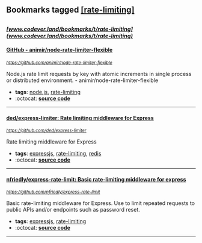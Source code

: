 ## Bookmarks tagged [[rate-limiting]](https://www.codever.land/search?q=[rate-limiting])

_<sup><sup>[www.codever.land/bookmarks/t/rate-limiting](www.codever.land/bookmarks/t/rate-limiting)</sup></sup>_
---
#### [GitHub - animir/node-rate-limiter-flexible](https://github.com/animir/node-rate-limiter-flexible)
_<sup>https://github.com/animir/node-rate-limiter-flexible</sup>_

Node.js rate limit requests by key with atomic increments in single process or distributed environment. - animir/node-rate-limiter-flexible
* **tags**: [node.js](../tagged/node.js.md), [rate-limiting](../tagged/rate-limiting.md)
* :octocat: **[source code](https://github.com/animir/node-rate-limiter-flexible)**
---
#### [ded/express-limiter: Rate limiting middleware for Express](https://github.com/ded/express-limiter)
_<sup>https://github.com/ded/express-limiter</sup>_

Rate limiting middleware for Express
* **tags**: [expressjs](../tagged/expressjs.md), [rate-limiting](../tagged/rate-limiting.md), [redis](../tagged/redis.md)
* :octocat: **[source code](https://github.com/ded/express-limiter)**
---
#### [nfriedly/express-rate-limit: Basic rate-limiting middleware for express](https://github.com/nfriedly/express-rate-limit)
_<sup>https://github.com/nfriedly/express-rate-limit</sup>_

Basic rate-limiting middleware for Express. Use to limit repeated requests to public APIs and/or endpoints such as password reset.
* **tags**: [expressjs](../tagged/expressjs.md), [rate-limiting](../tagged/rate-limiting.md)
* :octocat: **[source code](https://github.com/nfriedly/express-rate-limit)**
---
